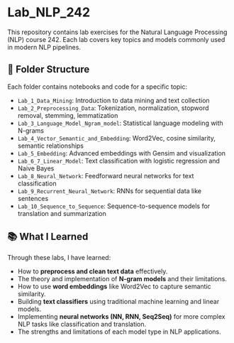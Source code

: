 # Lab_NLP_242

This repository contains lab exercises for the Natural Language Processing (NLP) course 242. Each lab covers key topics and models commonly used in modern NLP pipelines.

## 📁 Folder Structure

Each folder contains notebooks and code for a specific topic:

- `Lab_1_Data_Mining`: Introduction to data mining and text collection
- `Lab_2_Preprocessing_Data`: Tokenization, normalization, stopword removal, stemming, lemmatization
- `Lab_3_Language_Model_Ngram_model`: Statistical language modeling with N-grams
- `Lab_4_Vector_Semantic_and_Embedding`: Word2Vec, cosine similarity, semantic relationships
- `Lab_5_Embedding`: Advanced embeddings with Gensim and visualization
- `Lab_6_7_Linear_Model`: Text classification with logistic regression and Naive Bayes
- `Lab_8_Neural_Network`: Feedforward neural networks for text classification
- `Lab_9_Recurrent_Neural_Network`: RNNs for sequential data like sentences
- `Lab_10_Sequence_to_Sequence`: Sequence-to-sequence models for translation and summarization

## 📚 What I Learned

Through these labs, I have learned:

- How to **preprocess and clean text data** effectively.
- The theory and implementation of **N-gram models** and their limitations.
- How to use **word embeddings** like Word2Vec to capture semantic similarity.
- Building **text classifiers** using traditional machine learning and linear models.
- Implementing **neural networks (NN, RNN, Seq2Seq)** for more complex NLP tasks like classification and translation.
- The strengths and limitations of each model type in NLP applications.
